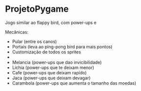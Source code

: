 # ProjetoPygame

Jogo similar ao flappy bird, com power-ups e 

Mecânicas:

- Pular (entre os canos)
- Portais (leva ao ping-pong bird para mais pontos)
- Customização de todos os sprites
-
- Melancia (power-ups que dao invicibilidade)
- Lichia (power-ups que te deixam menor)
- Cafe (power-ups que deixam rapido)
- Jaca (power-ups que deixam devagar)
- Carambola (power-ups que aumenta o tamanho das moedas)
